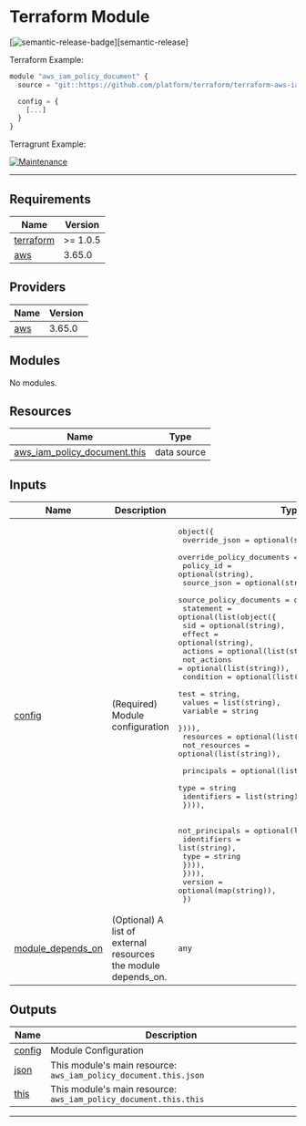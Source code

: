 <!-- BEGIN_TF_DOCS -->
# Terraform Module

[![semantic-release-badge]][semantic-release]

Terraform Example:

  ```js
  module "aws_iam_policy_document" {
    source = "git::https://github.com/platform/terraform/terraform-aws-iam.git//modules/aws_iam_policy_document?ref=v1.7.3"

    config = {
      [...]
    }
  }
  ```

Terragrunt Example:

[![Maintenance](https://img.shields.io/badge/aws_iam_policy_document-blue.svg)](../../tests/aws\_iam\_policy\_document)

---

## Requirements

| Name | Version |
|------|---------|
| <a name="requirement_terraform"></a> [terraform](#requirement\_terraform) | >= 1.0.5 |
| <a name="requirement_aws"></a> [aws](#requirement\_aws) | 3.65.0 |

## Providers

| Name | Version |
|------|---------|
| <a name="provider_aws"></a> [aws](#provider\_aws) | 3.65.0 |

## Modules

No modules.

## Resources

| Name | Type |
|------|------|
| [aws_iam_policy_document.this](https://registry.terraform.io/providers/hashicorp/aws/3.65.0/docs/data-sources/iam_policy_document) | data source |

## Inputs

| Name | Description | Type | Default | Required |
|------|-------------|------|---------|:--------:|
| <a name="input_config"></a> [config](#input\_config) | (Required) Module configuration | <pre>object({<br>    override_json             = optional(string),<br>    override_policy_documents = optional(list(string)),<br>    policy_id                 = optional(string),<br>    source_json               = optional(string),<br>    source_policy_documents   = optional(list(string)),<br>    statement = optional(list(object({<br>      sid         = optional(string),<br>      effect      = optional(string),<br>      actions     = optional(list(string)),<br>      not_actions = optional(list(string)),<br>      condition = optional(list(object({<br>        test     = string,<br>        values   = list(string),<br>        variable = string<br>      }))),<br>      resources     = optional(list(string)),<br>      not_resources = optional(list(string)),<br><br>      principals = optional(list(object({<br>        type        = string<br>        identifiers = list(string),<br>      }))),<br><br>      not_principals = optional(list(object({<br>        identifiers = list(string),<br>        type        = string<br>      }))),<br>    }))),<br>    version = optional(map(string)),<br>  })</pre> | n/a | yes |
| <a name="input_module_depends_on"></a> [module\_depends\_on](#input\_module\_depends\_on) | (Optional) A list of external resources the module depends\_on. | `any` | `[]` | no |

## Outputs

| Name | Description |
|------|-------------|
| <a name="output_config"></a> [config](#output\_config) | Module Configuration |
| <a name="output_json"></a> [json](#output\_json) | This module's main resource: `aws_iam_policy_document.this.json` |
| <a name="output_this"></a> [this](#output\_this) | This module's main resource: `aws_iam_policy_document.this.this` |

---
[semantic-release-badge]: https://img.shields.io/badge/%20%20%F0%9F%93%A6%F0%9F%9A%80-semantic--release-e10079.svg
<!-- END_TF_DOCS -->